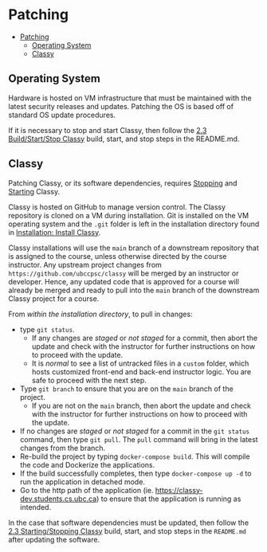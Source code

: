 # Patching

<!-- TOC depthfrom:2 -->
- [Patching](#patching)
  - [Operating System](#operating-system)
  - [Classy](#classy)
<!-- /TOC -->

## Operating System

Hardware is hosted on VM infrastructure that must be maintained with the latest security releases and updates. Patching the OS is based off of standard OS update procedures.  

If it is necessary to stop and start Classy, then follow the [2.3 Build/Start/Stop Classy](/docs/tech-staff/startstop.md) build, start, and stop steps in the README.md.

## Classy

Patching Classy, or its software dependencies, requires [Stopping](/docs/tech-staff/startstop.md#stopping-classy) and [Starting](/docs/tech-staff/startstop.md#starting-classy) Classy.

Classy is hosted on GitHub to manage version control. The Classy repository is cloned on a VM during installation. Git is installed on the VM operating system and the `.git` folder is left in the installation directory found in [Installation: Install Classy](/docs/tech-staff/install.md#install-files).

Classy installations will use the `main` branch of a downstream repository that is assigned to the course, unless otherwise directed by the course instructor. Any upstream project changes from `https://github.com/ubccpsc/classy` will be merged by an instructor or developer. Hence, any updated code that is approved for a course will already be merged and ready to pull into the `main` branch of the downstream Classy project for a course.

From *within the installation directory*, to pull in changes:

- type `git status`.
  - If any changes are *staged* or *not staged* for a commit, then abort the update and check with the instructor for further instructions on how to proceed with the update.
  - It is *normal* to see a list of untracked files in a `custom` folder, which hosts customized front-end and back-end instructor logic. You are safe to proceed with the next step.
- Type `git branch` to ensure that you are on the `main` branch of the project.
  - If you are not on the `main` branch, then abort the update and check with the instructor for further instructions on how to proceed with the update.
- If no changes are *staged* or *not staged* for a commit in the `git status` command, then type `git pull`. The `pull` command will bring in the latest changes from the branch.
- Re-build the project by typing `docker-compose build`. This will compile the code and Dockerize the applications.
- If the build successfully completes, then type `docker-compose up -d` to run the application in detached mode.
- Go to the http path of the application (ie. https://classy-dev.students.cs.ubc.ca) to ensure that the application is running as intended.

In the case that software dependencies must be updated, then follow the [2.3 Starting/Stopping Classy](/docs/tech-staff/startstop.md) build, start, and stop steps in the `README.md` after updating the software.
